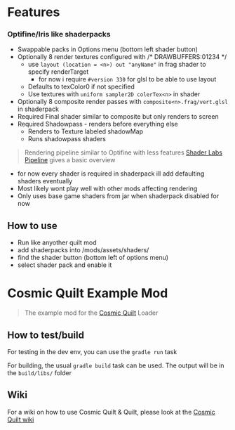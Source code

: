 # Features
### Optifine/Iris like shaderpacks
* Swappable packs in Options menu (bottom left shader button)
* Optionally 8 render textures configured with /* DRAWBUFFERS:01234 */
  * use `layout (location = <n>) out "anyName"` in frag shader to specify renderTarget
    * for now i require `#version 330` for glsl to be able to use layout 
  * Defaults to texColor0 if not specified
  * Use textures with `uniform sampler2D colerTex<n>` in shader
* Optionally 8 composite render passes with `composite<n>.frag/vert.glsl` in shaderpack
* Required Final shader similar to composite but only renders to screen
* Required Shadowpass - renders before everything else
  * Renders to Texture labeled shadowMap
  * Runs shadowpass shaders
> Rendering pipeline similar to Optifine with less features [Shader Labs Pipeline](https://shaderlabs.org/wiki/Rendering_Pipeline_(OptiFine,_ShadersMod)) gives a basic overview
* for now every shader is required in shaderpack ill add defaulting shaders eventually
* Most likely wont play well with other mods affecting rendering
* Only uses base game shaders from jar  when shaderpack disabled for now
## How to use
* Run like anyother quilt mod 
* add shaderpacks into /mods/assets/shaders/ 
* find the shader button (bottom left of options menu) 
* select shader pack and enable it 

# Cosmic Quilt Example Mod
> The example mod for the [Cosmic Quilt](https://codeberg.org/CRModders/cosmic-quilt) Loader

## How to test/build
For testing in the dev env, you can use the `gradle run` task

For building, the usual `gradle build` task can be used. The output will be in the `build/libs/` folder

## Wiki
For a wiki on how to use Cosmic Quilt & Quilt, please look at the [Cosmic Quilt wiki](https://codeberg.org/CRModders/cosmic-quilt/wiki) 


